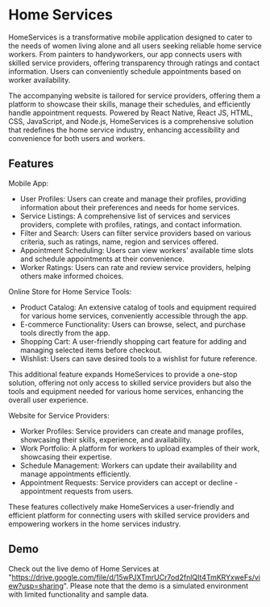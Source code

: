 
#  Home Services

HomeServices is a transformative mobile application designed to cater to the needs of women living alone and all users seeking reliable home service workers. From painters to handyworkers, our app connects users with skilled service providers, offering transparency through ratings and contact information. Users can conveniently schedule appointments based on worker availability.

The accompanying website is tailored for service providers, offering them a platform to showcase their skills, manage their schedules, and efficiently handle appointment requests. Powered by React Native, React JS, HTML, CSS, JavaScript, and Node.js, HomeServices is a comprehensive solution that redefines the home service industry, enhancing accessibility and convenience for both users and workers.

## Features

Mobile App:

- User Profiles: Users can create and manage their profiles, providing information about their preferences and needs for home services.
- Service Listings: A comprehensive list of services and services providers, complete with profiles, ratings, and contact information.
- Filter and Search: Users can filter service providers based on various criteria, such as ratings, name, region and services offered.
- Appointment Scheduling: Users can view workers' available time slots and schedule appointments at their convenience.
- Worker Ratings: Users can rate and review service providers, helping others make informed choices.

Online Store for Home Service Tools:

- Product Catalog: An extensive catalog of tools and equipment required for various home services, conveniently accessible through the app.
- E-commerce Functionality: Users can browse, select, and purchase tools directly from the app.
- Shopping Cart: A user-friendly shopping cart feature for adding and managing selected items before checkout.
- Wishlist: Users can save desired tools to a wishlist for future reference.

This additional feature expands HomeServices to provide a one-stop solution, offering not only access to skilled service providers but also the tools and equipment needed for various home services, enhancing the overall user experience.

Website for Service Providers:

- Worker Profiles: Service providers can create and manage profiles, showcasing their skills, experience, and availability.
- Work Portfolio: A platform for workers to upload examples of their work, showcasing their expertise.
- Schedule Management: Workers can update their availability and manage appointments efficiently.
- Appointment Requests: Service providers can accept or decline - appointment requests from users.

These features collectively make HomeServices a user-friendly and efficient platform for connecting users with skilled service providers and empowering workers in the home services industry.
## Demo
Check out the live demo of Home Services at "https://drive.google.com/file/d/15wPJXTmrUCr7od2fnlQIt4TmKRYxweFs/view?usp=sharing". Please note that the demo is a simulated environment with limited functionality and sample data.
